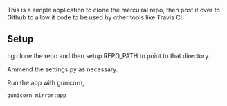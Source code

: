 This is a simple application to clone the mercuiral repo, then post it over to Github
to allow it code to be used by other tools like Travis CI.

## Setup

hg clone the repo and then setup REPO_PATH to point to that directory.

Ammend the settings.py as necessary.

Run the app with gunicorn,

```
gunicorn mirror:app
```

